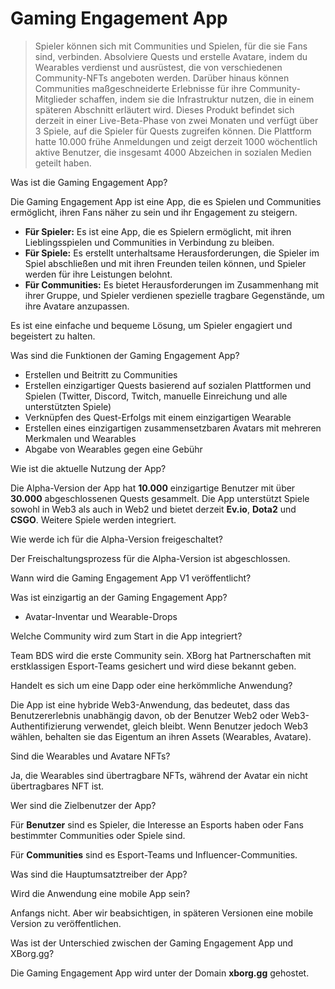 # Gaming Engagement App

> Spieler können sich mit Communities und Spielen, für die sie Fans sind, verbinden. Absolviere Quests und erstelle Avatare, indem du Wearables verdienst und ausrüstest, die von verschiedenen Community-NFTs angeboten werden. Darüber hinaus können Communities maßgeschneiderte Erlebnisse für ihre Community-Mitglieder schaffen, indem sie die Infrastruktur nutzen, die in einem späteren Abschnitt erläutert wird. Dieses Produkt befindet sich derzeit in einer Live-Beta-Phase von zwei Monaten und verfügt über 3 Spiele, auf die Spieler für Quests zugreifen können. Die Plattform hatte 10.000 frühe Anmeldungen und zeigt derzeit 1000 wöchentlich aktive Benutzer, die insgesamt 4000 Abzeichen in sozialen Medien geteilt haben.

Was ist die Gaming Engagement App?

Die Gaming Engagement App ist eine App, die es Spielen und Communities ermöglicht, ihren Fans näher zu sein und ihr Engagement zu steigern.

* **Für Spieler:** Es ist eine App, die es Spielern ermöglicht, mit ihren Lieblingsspielen und Communities in Verbindung zu bleiben.
* **Für Spiele:** Es erstellt unterhaltsame Herausforderungen, die Spieler im Spiel abschließen und mit ihren Freunden teilen können, und Spieler werden für ihre Leistungen belohnt.
* **Für Communities:** Es bietet Herausforderungen im Zusammenhang mit ihrer Gruppe, und Spieler verdienen spezielle tragbare Gegenstände, um ihre Avatare anzupassen.

Es ist eine einfache und bequeme Lösung, um Spieler engagiert und begeistert zu halten.

Was sind die Funktionen der Gaming Engagement App?

* Erstellen und Beitritt zu Communities
* Erstellen einzigartiger Quests basierend auf sozialen Plattformen und Spielen (Twitter, Discord, Twitch, manuelle Einreichung und alle unterstützten Spiele)
* Verknüpfen des Quest-Erfolgs mit einem einzigartigen Wearable
* Erstellen eines einzigartigen zusammensetzbaren Avatars mit mehreren Merkmalen und Wearables
* Abgabe von Wearables gegen eine Gebühr

Wie ist die aktuelle Nutzung der App?

Die Alpha-Version der App hat **10.000** einzigartige Benutzer mit über **30.000** abgeschlossenen Quests gesammelt. Die App unterstützt Spiele sowohl in Web3 als auch in Web2 und bietet derzeit **Ev.io**, **Dota2** und **CSGO**. Weitere Spiele werden integriert.

Wie werde ich für die Alpha-Version freigeschaltet?

Der Freischaltungsprozess für die Alpha-Version ist abgeschlossen.

Wann wird die Gaming Engagement App V1 veröffentlicht?

Was ist einzigartig an der Gaming Engagement App?

* Avatar-Inventar und Wearable-Drops

Welche Community wird zum Start in die App integriert?

Team BDS wird die erste Community sein. XBorg hat Partnerschaften mit erstklassigen Esport-Teams gesichert und wird diese bekannt geben.

Handelt es sich um eine Dapp oder eine herkömmliche Anwendung?

Die App ist eine hybride Web3-Anwendung, das bedeutet, dass das Benutzererlebnis unabhängig davon, ob der Benutzer Web2 oder Web3-Authentifizierung verwendet, gleich bleibt. Wenn Benutzer jedoch Web3 wählen, behalten sie das Eigentum an ihren Assets (Wearables, Avatare).

Sind die Wearables und Avatare NFTs?

Ja, die Wearables sind übertragbare NFTs, während der Avatar ein nicht übertragbares NFT ist.

Wer sind die Zielbenutzer der App?

Für **Benutzer** sind es Spieler, die Interesse an Esports haben oder Fans bestimmter Communities oder Spiele sind.

Für **Communities** sind es Esport-Teams und Influencer-Communities.

Was sind die Hauptumsatztreiber der App?

Wird die Anwendung eine mobile App sein?

Anfangs nicht. Aber wir beabsichtigen, in späteren Versionen eine mobile Version zu veröffentlichen.

Was ist der Unterschied zwischen der Gaming Engagement App und XBorg.gg?

Die Gaming Engagement App wird unter der Domain **xborg.gg** gehostet.